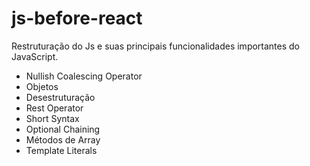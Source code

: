 # js-before-react
Restruturação do Js e suas principais funcionalidades importantes do JavaScript. 

- Nullish Coalescing Operator
- Objetos
- Desestruturação 
- Rest Operator 
- Short Syntax
- Optional Chaining 
- Métodos de Array
- Template Literals